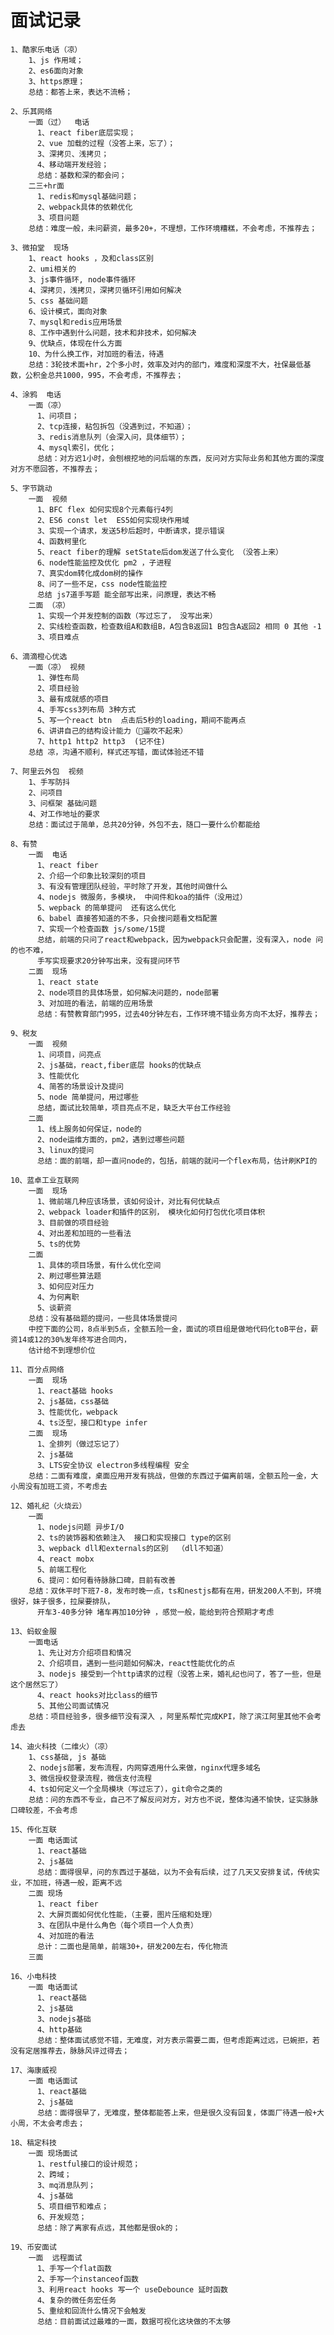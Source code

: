 # 面试记录
    1、酷家乐电话（凉）  
        1、js 作用域；  
        2、es6面向对象  
        3、https原理；  
        总结：都答上来，表达不流畅； 
 
    2、乐其网络
        一面（过）  电话
          1、react fiber底层实现；  
          2、vue 加载的过程（没答上来，忘了）；  
          3、深拷贝、浅拷贝；  
          4、移动端开发经验；  
          总结：基数和深的都会问；  
        二三+hr面  
          1、redis和mysql基础问题；  
          2、webpack具体的依赖优化  
          3、项目问题  
        总结：难度一般，未问薪资，最多20+，不理想，工作环境糟糕，不会考虑，不推荐去；

    3、微拍堂  现场
        1、react hooks ，及和class区别  
        2、umi相关的  
        3、js事件循环, node事件循环  
        4、深拷贝，浅拷贝，深拷贝循环引用如何解决  
        5、css 基础问题  
        6、设计模式，面向对象  
        7、mysql和redis应用场景  
        8、工作中遇到什么问题，技术和非技术，如何解决  
        9、优缺点，体现在什么方面  
        10、为什么换工作，对加班的看法，待遇  
        总结：3轮技术面+hr，2个多小时，效率及对内的部门，难度和深度不大，社保最低基数，公积金总共1000，995，不会考虑，不推荐去；  
      
    4、涂鸦  电话
        一面（凉）  
          1、问项目；  
          2、tcp连接，粘包拆包（没遇到过，不知道）；  
          3、redis消息队列（会深入问，具体细节）；  
          4、mysql索引，优化；  
          总结：对方迟1小时，会刨根挖地的问后端的东西，反问对方实际业务和其他方面的深度对方不愿回答，不推荐去；  

    5、字节跳动  
        一面  视频
          1、BFC flex 如何实现8个元素每行4列  
          2、ES6 const let  ES5如何实现块作用域  
          3、实现一个请求，发送5秒后超时，中断请求，提示错误  
          4、函数柯里化  
          5、react fiber的理解 setState后dom发送了什么变化 （没答上来）  
          6、node性能监控及优化 pm2 ，子进程  
          7、真实dom转化成dom树的操作  
          8、问了一些不足，css node性能监控  
          总结 js7道手写题 能全部写出来，问原理，表达不畅  
        二面 （凉）  
          1、实现一个并发控制的函数（写过忘了， 没写出来）
          2、实线检查函数，检查数组A和数组B，A包含B返回1 B包含A返回2 相同 0 其他 -1
          3、项目难点

    6、滴滴橙心优选  
        一面（凉） 视频
          1、弹性布局  
          2、项目经验  
          3、最有成就感的项目  
          4、手写css3列布局 3种方式  
          5、写一个react btn  点击后5秒的loading，期间不能再点  
          6、讲讲自己的结构设计能力（🐂逼吹不起来）  
          7、http1 http2 http3  (记不住)  
        总结 凉，沟通不顺利，样式还写错，面试体验还不错  

    7、阿里云外包  视频
        1、手写防抖  
        2、问项目  
        3、问框架 基础问题  
        4、对工作地址的要求  
        总结：面试过于简单，总共20分钟，外包不去，随口一要什么价都能给  

    8、有赞  
        一面  电话
          1、react fiber  
          2、介绍一个印象比较深刻的项目  
          3、有没有管理团队经验，平时除了开发，其他时间做什么  
          4、nodejs 微服务，多模块， 中间件和koa的插件（没用过）  
          5、wepback 的简单提问  还有这么优化  
          6、babel 直接答知道的不多，只会搜问题看文档配置  
          7、实现一个检查函数 js/some/15提  
          总结，前端的只问了react和webpack，因为webpack只会配置，没有深入，node 问的也不难，
          手写实现要求20分钟写出来，没有提问环节  
        二面  现场
          1、react state
          2、node项目的具体场景，如何解决问题的，node部署
          3、对加班的看法，前端的应用场景
          总结：有赞教育部门995，过去40分钟左右，工作环境不错业务方向不太好，推荐去；

    9、税友  
        一面  视频
          1、问项目，问亮点  
          2、js基础，react,fiber底层 hooks的优缺点  
          3、性能优化  
          4、简答的场景设计及提问  
          5、node 简单提问，用过哪些  
          总结，面试比较简单，项目亮点不足，缺乏大平台工作经验  
        二面
          1、线上服务如何保证，node的
          2、node运维方面的，pm2，遇到过哪些问题
          3、linux的提问
          总结：面的前端，却一直问node的，包括，前端的就问一个flex布局，估计刷KPI的
      
    10、蓝卓工业互联网  
        一面  现场
          1、微前端几种应该场景，该如何设计，对比有何优缺点  
          2、webpack loader和插件的区别， 模块化如何打包优化项目体积  
          3、目前做的项目经验  
          4、对出差和加班的一些看法  
          5、ts的优势  
        二面
          1、具体的项目场景，有什么优化空间 
          2、刷过哪些算法题
          3、如何应对压力
          4、为何离职
          5、谈薪资
        总结：没有基础题的提问，一些具体场景提问  
        中控下面的公司，8点半到5点，全额五险一金，面试的项目组是做地代码化toB平台，薪资14或12的30%发年终写进合同内，
        估计给不到理想价位

    11、百分点网络  
        一面  现场
          1、react基础 hooks  
          2、js基础，css基础  
          3、性能优化，webpack  
          4、ts泛型，接口和type infer  
        二面  现场
          1、全排列（做过忘记了）  
          2、js基础  
          3、LTS安全协议 electron多线程编程 安全  
        总结：二面有难度，桌面应用开发有挑战，但做的东西过于偏离前端，全额五险一金，大小周没有加班工资，不考虑去

    12、婚礼纪（火烧云）  
        一面  
          1、nodejs问题 异步I/O  
          2、ts的装饰器和依赖注入  接口和实现接口 type的区别  
          3、wepback dll和externals的区别  （dll不知道）  
          4、react mobx  
          5、前端工程化  
          6、提问：如何看待脉脉口碑，目前有改善  
        总结：双休平时下班7-8，发布时晚一点，ts和nestjs都有在用，研发200人不到，环境很好，妹子很多，拉屎要排队，
          开车3-40多分钟 堵车再加10分钟 ，感觉一般，能给到符合预期才考虑  

    13、蚂蚁金服  
        一面电话  
          1、先让对方介绍项目和情况  
          2、介绍项目，遇到一些问题如何解决，react性能优化的点  
          3、nodejs 接受到一个http请求的过程（没答上来，婚礼纪也问了，答了一些，但是这个居然忘了）  
          4、react hooks对比class的细节  
          5、其他公司面试情况  
        总结：项目经验多，很多细节没有深入 ，阿里系帮忙完成KPI，除了滨江阿里其他不会考虑去

    14、迪火科技（二维火）（凉）
        1、css基础, js 基础
        2、nodejs部署，发布流程，内网穿透用什么来做，nginx代理多域名
        3、微信授权登录流程，微信支付流程
        4、ts如何定义一个全局模块（写过忘了），git命令之类的
        总结：问的东西不专业，自己不了解反问对方，对方也不说，整体沟通不愉快，证实脉脉口碑较差，不会考虑

    15、传化互联
        一面 电话面试
          1、react基础
          2、js基础
          总结：面得很早，问的东西过于基础，以为不会有后续，过了几天又安排复试，传统实业，不加班，待遇一般，距离不远
        二面 现场
          1、react fiber
          2、大屏页面如何优化性能，（主要，图片压缩和处理）
          3、在团队中是什么角色（每个项目一个人负责）
          4、对加班的看法
          总计：二面也是简单，前端30+，研发200左右，传化物流
        三面

    16、小电科技
        一面 电话面试
          1、react基础
          2、js基础
          3、nodejs基础
          4、http基础
          总结：整体面试感觉不错，无难度，对方表示需要二面，但考虑距离过远，已婉拒，若没有定居推荐去，脉脉风评过得去；

    17、海康威视
        一面 电话面试
          1、react基础
          2、js基础
          总结：面得很早了，无难度，整体都能答上来，但是很久没有回复，体面厂待遇一般+大小周，不太会考虑去；
    
    18、稿定科技
        一面 现场面试
          1、restful接口的设计规范；
          2、跨域；
          3、mq消息队列；
          4、js基础
          5、项目细节和难点；
          6、开发规范；
          总结：除了离家有点远，其他都是很ok的；

    19、币安面试
        一面  远程面试
          1、手写一个flat函数
          2、手写一个instanceof函数
          3、利用react hooks 写一个 useDebounce 延时函数
          4、复杂的微任务宏任务
          5、重绘和回流什么情况下会触发
          总结：目前面试过最难的一面，数据可视化这块做的不太够
